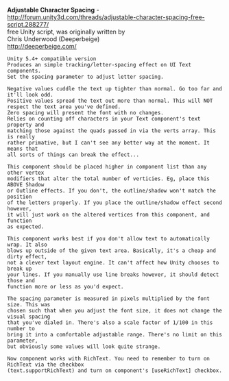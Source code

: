 **Adjustable Character Spacing** -   
http://forum.unity3d.com/threads/adjustable-character-spacing-free-script.288277/   
free Unity script, was originally written by   
Chris Underwood (Deeperbeige)   
http://deeperbeige.com/
    
    Unity 5.4+ compatible version
    Produces an simple tracking/letter-spacing effect on UI Text components.
    Set the spacing parameter to adjust letter spacing.
     
    Negative values cuddle the text up tighter than normal. Go too far and it'll look odd.
    Positive values spread the text out more than normal. This will NOT respect the text area you've defined.
    Zero spacing will present the font with no changes.
    Relies on counting off characters in your Text component's text property and
    matching those against the quads passed in via the verts array. This is really
    rather primative, but I can't see any better way at the moment. It means that
    all sorts of things can break the effect...
     
    This component should be placed higher in component list than any other vertex
    modifiers that alter the total number of verticies. Eg, place this ABOVE Shadow
    or Outline effects. If you don't, the outline/shadow won't match the position
    of the letters properly. If you place the outline/shadow effect second however,
    it will just work on the altered vertices from this component, and function
    as expected.
     
    This component works best if you don't allow text to automatically wrap. It also
    blows up outside of the given text area. Basically, it's a cheap and dirty effect,
    not a clever text layout engine. It can't affect how Unity chooses to break up
    your lines. If you manually use line breaks however, it should detect those and
    function more or less as you'd expect.
     
    The spacing parameter is measured in pixels multiplied by the font size. This was
    chosen such that when you adjust the font size, it does not change the visual spacing
    that you've dialed in. There's also a scale factor of 1/100 in this number to
    bring it into a comfortable adjustable range. There's no limit on this parameter,
    but obviously some values will look quite strange.
     
    Now component works with RichText. You need to remember to turn on RichText via the checkbox
    (text.supportRichText) and turn on component's [useRichText] checkbox.